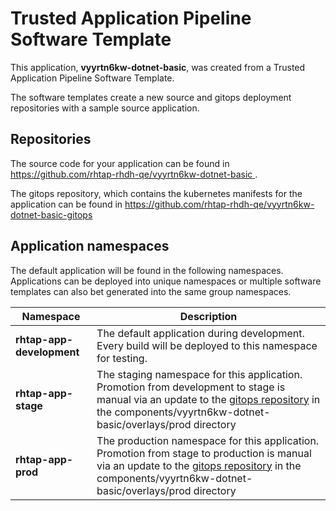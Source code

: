 # Trusted Application Pipeline Software Template

This application, **vyyrtn6kw-dotnet-basic**, was created from a Trusted Application Pipeline Software Template.

The software templates create a new source and gitops deployment repositories with a sample source application. 

## Repositories

The source code for your application can be found in [https://github.com/rhtap-rhdh-qe/vyyrtn6kw-dotnet-basic ](https://github.com/rhtap-rhdh-qe/vyyrtn6kw-dotnet-basic ).
 
The gitops repository, which contains the kubernetes manifests for the application can be found in 
[https://github.com/rhtap-rhdh-qe/vyyrtn6kw-dotnet-basic-gitops ](https://github.com/rhtap-rhdh-qe/vyyrtn6kw-dotnet-basic-gitops ) 

## Application namespaces 

The default application will be found in the following namespaces. Applications can be deployed into unique namespaces or multiple software templates can also bet generated into the same group namespaces.  

|  Namespace   |  Description   |  
| -------- | -------- |   
| **rhtap-app-development** | The default application during development. Every build will be deployed to this namespace for testing. | 
| **rhtap-app-stage** | The staging namespace for this application. Promotion from development to stage is manual via an update to the [gitops repository](https://github.com/rhtap-rhdh-qe/vyyrtn6kw-dotnet-basic-gitops ) in the components/vyyrtn6kw-dotnet-basic/overlays/prod directory |  
| **rhtap-app-prod** | The production namespace for this application. Promotion from stage to production is manual via an update to the [gitops repository](https://github.com/rhtap-rhdh-qe/vyyrtn6kw-dotnet-basic-gitops ) in the components/vyyrtn6kw-dotnet-basic/overlays/prod directory | 
